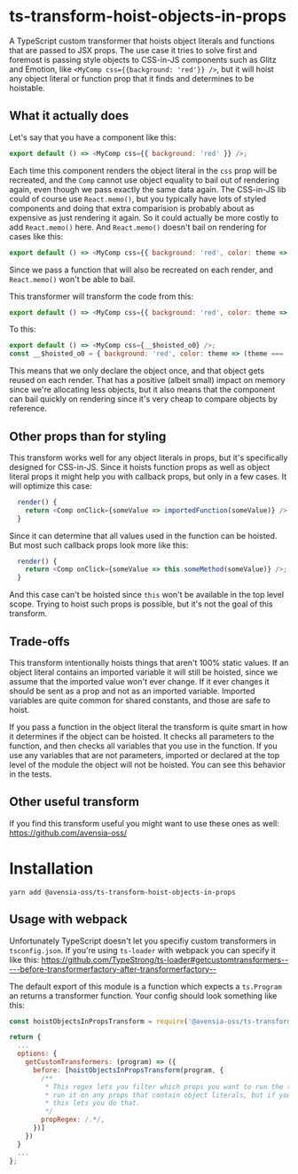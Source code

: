 # ts-transform-hoist-objects-in-props

A TypeScript custom transformer that hoists object literals and functions that are passed to JSX props. The use case it tries to solve first and foremost is passing style objects to CSS-in-JS components such as Glitz and Emotion, like `<MyComp css={{background: 'red'}} />`, but it will hoist any object literal or function prop that it finds and determines to be hoistable.

## What it actually does

Let's say that you have a component like this:

```js
export default () => <MyComp css={{ background: 'red' }} />;
```

Each time this component renders the object literal in the `css` prop will be recreated, and the `Comp` cannot use object equality to bail out of rendering again, even though we pass exactly the same data again. The CSS-in-JS lib could of course use `React.memo()`, but you typically have lots of styled components and doing that extra comparision is probably about as expensive as just rendering it again. So it could actually be more costly to add `React.memo()` here. And `React.memo()` doesn't bail on rendering for cases like this:

```js
export default () => <MyComp css={{ background: 'red', color: theme => (theme === 'dark' ? 'black' : 'white') }} />;
```

Since we pass a function that will also be recreated on each render, and `React.memo()` won't be able to bail.

This transformer will transform the code from this:

```js
export default () => <MyComp css={{ background: 'red', color: theme => (theme === 'dark' ? 'black' : 'white') }} />;
```

To this:

```js
export default () => <MyComp css={__$hoisted_o0} />;
const __$hoisted_o0 = { background: 'red', color: theme => (theme === 'dark' ? 'black' : 'white') };
```

This means that we only declare the object once, and that object gets reused on each render. That has a positive (albeit small) impact on memory since we're allocating less objects, but it also means that the component can bail quickly on rendering since it's very cheap to compare objects by reference.

## Other props than for styling

This transform works well for any object literals in props, but it's specifically designed for CSS-in-JS. Since it hoists function props as well as object literal props it might help you with callback props, but only in a few cases. It will optimize this case:

```js
  render() {
    return <Comp onClick={someValue => importedFunction(someValue)} />;
  }
```

Since it can determine that all values used in the function can be hoisted. But most such callback props look more like this:

```js
  render() {
    return <Comp onClick={someValue => this.someMethod(someValue)} />;
  }
```

And this case can't be hoisted since `this` won't be available in the top level scope. Trying to hoist such props is possible, but it's not the goal of this transform.

## Trade-offs

This transform intentionally hoists things that aren't 100% static values. If an object literal contains an imported variable it will still be hoisted, since we assume that the imported value won't ever change. If it ever changes it should be sent as a prop and not as an imported variable. Imported variables are quite common for shared constants, and those are safe to hoist.

If you pass a function in the object literal the transform is quite smart in how it determines if the object can be hoisted. It checks all parameters to the function, and then checks all variables that you use in the function. If you use any variables that are not parameters, imported or declared at the top level of the module the object will not be hoisted. You can see this behavior in the tests.

## Other useful transform

If you find this transform useful you might want to use these ones as well: https://github.com/avensia-oss/

# Installation

```
yarn add @avensia-oss/ts-transform-hoist-objects-in-props
```

## Usage with webpack

Unfortunately TypeScript doesn't let you specifiy custom transformers in `tsconfig.json`. If you're using `ts-loader` with webpack you can specify it like this:
https://github.com/TypeStrong/ts-loader#getcustomtransformers-----before-transformerfactory-after-transformerfactory--

The default export of this module is a function which expects a `ts.Program` an returns a transformer function. Your config should look something like this:

```js
const hoistObjectsInPropsTransform = require('@avensia-oss/ts-transform-hoist-objects-in-props');

return {
  ...
  options: {
    getCustomTransformers: (program) => ({
      before: [hoistObjectsInPropsTransform(program, {
        /**
         * This regex lets you filter which props you want to run the transformation on. It should be safe to
         * run it on any props that contain object literals, but if you want to white list or black list props
         * this lets you do that.
         */
        propRegex: /.*/,
      })]
    })
  }
  ...
};
```
